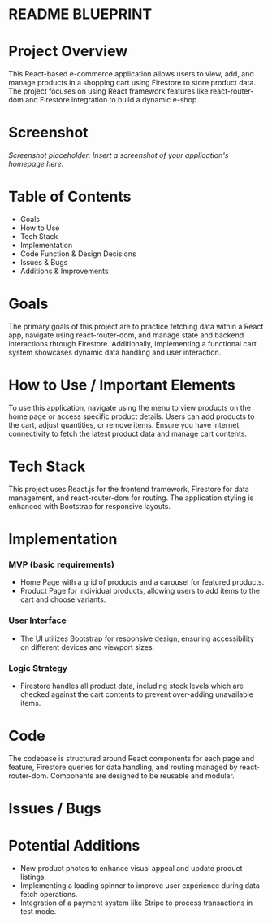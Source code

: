 # README BLUEPRINT

# Project Overview
This React-based e-commerce application allows users to view, add, and manage products in a shopping cart using Firestore to store product data. The project focuses on using React framework features like react-router-dom and Firestore integration to build a dynamic e-shop.

# Screenshot
*Screenshot placeholder: Insert a screenshot of your application's homepage here.*

# Table of Contents
- Goals
- How to Use
- Tech Stack
- Implementation
- Code Function & Design Decisions
- Issues & Bugs
- Additions & Improvements

# Goals
The primary goals of this project are to practice fetching data within a React app, navigate using react-router-dom, and manage state and backend interactions through Firestore. Additionally, implementing a functional cart system showcases dynamic data handling and user interaction.

# How to Use / Important Elements
To use this application, navigate using the menu to view products on the home page or access specific product details. Users can add products to the cart, adjust quantities, or remove items. Ensure you have internet connectivity to fetch the latest product data and manage cart contents.

# Tech Stack
This project uses React.js for the frontend framework, Firestore for data management, and react-router-dom for routing. The application styling is enhanced with Bootstrap for responsive layouts.

# Implementation

### MVP (basic requirements)
- Home Page with a grid of products and a carousel for featured products.
- Product Page for individual products, allowing users to add items to the cart and choose variants.

### User Interface
- The UI utilizes Bootstrap for responsive design, ensuring accessibility on different devices and viewport sizes.

### Logic Strategy
- Firestore handles all product data, including stock levels which are checked against the cart contents to prevent over-adding unavailable items.

# Code
The codebase is structured around React components for each page and feature, Firestore queries for data handling, and routing managed by react-router-dom. Components are designed to be reusable and modular.

# Issues / Bugs

# Potential Additions
- New product photos to enhance visual appeal and update product listings.
- Implementing a loading spinner to improve user experience during data fetch operations.
- Integration of a payment system like Stripe to process transactions in test mode.
